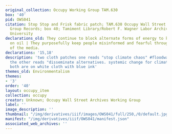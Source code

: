 ```yaml
---
original_collection: Occupy Working Group TAM.630
box: '40'
pid: OWS041
citation: Stop Stop and Frisk fabric patch; TAM.630 Occupy Wall Street Archives Working
  Group Records; box 40; Tamiment Library/Robert F. Wagner Labor Archives, New York
  University
declarations_old: They continue to block alternate forms of energy to keep us dependent
  on oil | They purposefully keep people misinformed and fearful through their control
  of the media.
declarations: '15,18'
description: 'two cloth patches one reads "stop climate chaos" #floodwall street and
  the other reads "disseminate alternatives. systemic change for climate justice."
  both are on white cloth with blue ink'
themes_old: Environmentalism
themes:
- '3'
order: '40'
layout: occupy_item
collection: occupy
creator: Unknown; Occupy Wall Street Archives Working Group
label: ''
image_description: ''
thumbnail: "/img/derivatives/iiif/images/OWS041/full/250,/0/default.jpg"
manifest: "/img/derivatives/iiif/OWS041/manifest.json"
associated_web_archives: ''
---
```

